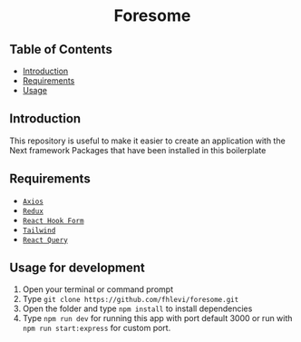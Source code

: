 <h1 align='center'>Foresome</h1>

## Table of Contents

- [Introduction](#introduction)
- [Requirements](#requirements)
- [Usage](#usage-for-development)

## Introduction
This repository is useful to make it easier to create an application with the Next framework
Packages that have been installed in this boilerplate 

## Requirements
* [`Axios`](https://github.com/axios/axios)
* [`Redux`](https://redux.js.org/introduction/getting-started)
* [`React Hook Form`](https://react-hook-form.com)
* [`Tailwind`](https://tailwindcss.com/docs/installation)
* [`React Query`](https://react-query.tanstack.com)

## Usage for development
1. Open your terminal or command prompt
2. Type `git clone https://github.com/fhlevi/foresome.git`
3. Open the folder and type `npm install` to install dependencies
6. Type `npm run dev` for running this app with port default 3000 or run with `npm run start:express` for custom port.

